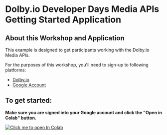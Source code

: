 # Dolby.io Developer Days Media APIs Getting Started Application

## About this Workshop and Application

This example is designed to get participants working with the Dolby.io Media APIs.

For the purposes of this workshop, you'll need to sign-up to following platforms:
- [Dolby.io](https://dolby.io)
- [Google Account](https://support.google.com/accounts/answer/27441?hl=en)

## To get started:
 **Make sure you are signed into your Google account and click the "Open in Colab" button.**
 
<a href="https://colab.research.google.com/github/dolbyio-samples/Workshop_Getting_Started_Media_APIs/blob/main/Workshop_Part_1.ipynb" target="_parent\"><img src="https://colab.research.google.com/assets/colab-badge.svg" alt="Click me to open In Colab"/></a>
